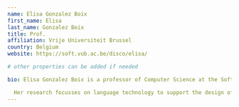 ```yaml
---
name: Elisa Gonzalez Boix
first_name: Elisa
last_name: Gonzalez Boix
title: Prof.
affiliation: Vrije Universiteit Brussel
country: Belgium
website: https://soft.vub.ac.be/disco/elisa/

# other properties can be added if needed

bio: Elisa Gonzalez Boix is a professor of Computer Science at the Software Languages Lab (SOFT) of the Vrije Universiteit Brussel (VUB) leading the Distribution and Concurrency (DisCo) research group.

  Her research focusses on language technology to support the design of both programming languages and tools with a focus on mobile and cloud systems, internet of things and Big Data applications.
---
```

